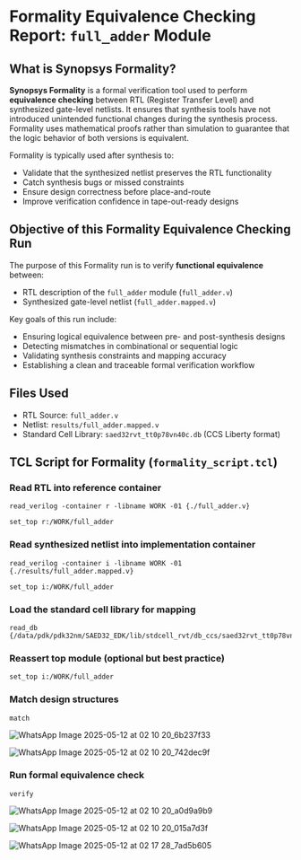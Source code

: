 #  Formality Equivalence Checking Report: `full_adder` Module

## What is Synopsys Formality?

**Synopsys Formality** is a formal verification tool used to perform **equivalence checking** between RTL (Register Transfer Level) and synthesized gate-level netlists. It ensures that synthesis tools have not introduced unintended functional changes during the synthesis process. Formality uses mathematical proofs rather than simulation to guarantee that the logic behavior of both versions is equivalent.

Formality is typically used after synthesis to:

- Validate that the synthesized netlist preserves the RTL functionality  
- Catch synthesis bugs or missed constraints  
- Ensure design correctness before place-and-route  
- Improve verification confidence in tape-out-ready designs  

## Objective of this Formality Equivalence Checking Run

The purpose of this Formality run is to verify **functional equivalence** between:

- RTL description of the `full_adder` module (`full_adder.v`)
- Synthesized gate-level netlist (`full_adder.mapped.v`)

Key goals of this run include:

- Ensuring logical equivalence between pre- and post-synthesis designs  
- Detecting mismatches in combinational or sequential logic  
- Validating synthesis constraints and mapping accuracy  
- Establishing a clean and traceable formal verification workflow  

## Files Used

- RTL Source: `full_adder.v`  
- Netlist: `results/full_adder.mapped.v`  
- Standard Cell Library: `saed32rvt_tt0p78vn40c.db` (CCS Liberty format)

## TCL Script for Formality (`formality_script.tcl`)


###  Read RTL into reference container
```
read_verilog -container r -libname WORK -01 {./full_adder.v}
```
```
set_top r:/WORK/full_adder
```
### Read synthesized netlist into implementation container
```
read_verilog -container i -libname WORK -01 {./results/full_adder.mapped.v}
```
```
set_top i:/WORK/full_adder
```
### Load the standard cell library for mapping
```
read_db {/data/pdk/pdk32nm/SAED32_EDK/lib/stdcell_rvt/db_ccs/saed32rvt_tt0p78vn40c.db}
```
### Reassert top module (optional but best practice)
```
set_top i:/WORK/full_adder
```
### Match design structures
```
match

```
![WhatsApp Image 2025-05-12 at 02 10 20_6b237f33](https://github.com/user-attachments/assets/45fde378-44f6-4b3f-83c9-97bc1a64a770)


![WhatsApp Image 2025-05-12 at 02 10 20_742dec9f](https://github.com/user-attachments/assets/25e72005-98b7-4450-853b-53e5388f250a)

### Run formal equivalence check
```
verify
```
![WhatsApp Image 2025-05-12 at 02 10 20_a0d9a9b9](https://github.com/user-attachments/assets/1feb35b3-2d5a-4645-91c7-f6ec615084ca)


![WhatsApp Image 2025-05-12 at 02 10 20_015a7d3f](https://github.com/user-attachments/assets/80024f4c-8bb9-47de-8145-54682f344524)


![WhatsApp Image 2025-05-12 at 02 17 28_7ad5b605](https://github.com/user-attachments/assets/9e5a8f85-f584-4eb3-a870-22efe049b066)



